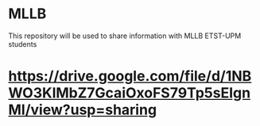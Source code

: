 # MLLB

This repository will be used to share information with MLLB ETST-UPM students

# https://drive.google.com/file/d/1NBWO3KlMbZ7GcaiOxoFS79Tp5sEIgnMI/view?usp=sharing
